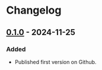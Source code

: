 # Changelog

## [0.1.0] - 2024-11-25

### Added
- Published first version on Github.

[0.1.0]: https://github.com/ibm/ThreadDumpFlameGrapher/releases/tag/v0.1.0
